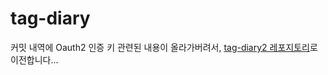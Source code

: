# tag-diary

커밋 내역에 Oauth2 인증 키 관련된 내용이 올라가버려서, [tag-diary2 레포지토리](https://github.com/97Fekim/tag-diary2)로 이전합니다...
